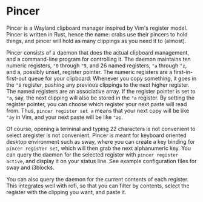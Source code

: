 # Pincer

Pincer is a Wayland clipboard manager inspired by Vim's register model.
Pincer is written in Rust, hence the name: crabs use their pincers to hold things, and pincer will hold as many clippings as you need it to (almost).

Pincer consists of a daemon that does the actual clipboard management, and a command-line program for controlling it.
The daemon maintains ten numeric registers, `"0` through `"9`, and 26 named registers, `"a` through `"z`, and a, possibly unset, register pointer.
The numeric registers are a first-in-first-out queue for your clipboard:
Whenever you copy something, it goes in the `"0` register, pushing any previous clippings to the next higher register.
The named registers are an associative array.
If the register pointer is set to `"a`, say, the next clipping will also be stored in the `"a` register.
By setting the register pointer, you can choose which register your next paste will read from.
Thus, `pincer register set a` means that your next copy will be like `"ay` in Vim, and your next paste will be like `"ap`.

Of course, opening a terminal and typing 22 characters is not convenient to select aregister is not convenient.
Pincer is meant for keyboard oriented desktop environment such as sway, where you can
create a key binding for `pincer register set`, which will then grab the next alphanumeric key.
You can query the daemon for the selected register with `pincer register active`, and display it on your status line.
See example configuration files for sway and i3blocks.

You can also query the daemon for the current contents of each register.
This integrates well with rofi, so that you can filter by contents, select the register with the clipping you want, and paste it.
